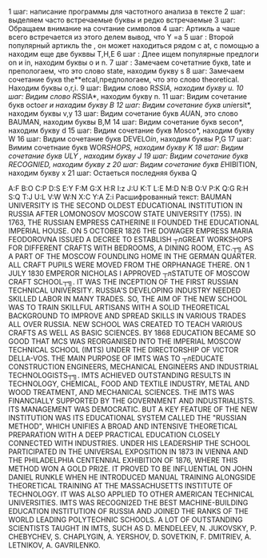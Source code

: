 1 шаг: написание программы для частотного анализа в тексте 
2 шаг: выделяем часто встречаемые буквы и редко встречаемые
3 шаг: Обращаем внимание на сочтание символов 
4 шаг: Артикль a чаше всего встречается из этого делем вывод, что Y =a
5 шаг : Второй популярный артикль the , он может находиться рядом с at, с помощью a находим еще две букввы T,H,E
6 шаг : Длее ищем популярные предлоги on и in, находим буквы o и n.
7 шаг : Замечаем сочетатние букв, tate и препологаем, что это слово state, находим букву s
8 шаг: Замечаем сочетание букв the**e*t*cal,предпологаем, что это слово theoretical. Находим буквы o,r,i.
9 шаг: Видим слово R*SSIA, находим букву u.
10 шаг: Видим слово R*SSIA*, находим букву n.
11 шаг: Видим сочетание букв octo*er и нахадим букву B
12 шаг: Видим сочетание букв uni*ersit*, находим буквы v,y
13 шаг: Видим сочетание букв *AU*AN, это слово BAUMAN, находим буквы B,M
14 шаг: Видим сочетание букв secon*, находим букву d
15 шаг: Видим сочетание букв Mosco*, находим букву W
16 шаг: Видим сочетание букв DEVELO*in*, находим буквы P,G
17 шаг: Вимим сочетнаие букв WOR*SHOPS, находим букву K
18 шаг: Видим сочетание букв *ULY , находим букву J
19 шаг: Видим сочетание букв RECOGNI*ED, находим букву z
20 шаг: Видим сочетание букв E*HIBITION, находим букву x
21 шаг: Остаеться последняя буква Q

A:F
B:O
C:P
D:S
E:Y
F:M
G:X
H:R
I:z
J:U
K:T
L:E
M:D
N:B
O:V
P:K
Q:G
R:H
S:Q
T:J
U:L
V:W
W:N
X:C
Y:A
Z:i
Расшифрованный текст:
BAUMAN UNIVERSITY IS THE SECOND OLDEST EDUCATIONAL INSTITUTION IN
RUSSIA AFTER LOMONOSOV MOSCOW STATE UNIVERSITY (1755). IN 1763, THE
RUSSIAN EMPRESS CATHERINE II FOUNDED THE EDUCATIONAL IMPERIAL HOUSE.
ON 5 OCTOBER 1826 THE DOWAGER EMPRESS MARIA FEODOROVNA ISSUED A
DECREE TO ESTABLISH ┬лGREAT WORKSHOPS FOR DIFFERENT CRAFTS WITH
BEDROOMS, A DINING ROOM, ETC.┬╗ AS A PART OF THE MOSCOW FOUNDLING HOME
IN THE GERMAN QUARTER. ALL CRAFT PUPILS WERE MOVED FROM THE ORPHANAGE
THERE. ON 1 JULY 1830 EMPEROR NICHOLAS I APPROVED ┬лSTATUTE OF MOSCOW
CRAFT SCHOOL┬╗. IT WAS THE INCEPTION OF THE FIRST RUSSIAN TECHNICAL
UNIVERSITY. RUSSIA\'S DEVELOPING INDUSTRY NEEDED SKILLED LABOR IN
MANY TRADES. SO, THE AIM OF THE NEW SCHOOL WAS TO TRAIN SKILLFUL
ARTISANS WITH A SOLID THEORETICAL BACKGROUND TO IMPROVE AND
SPREAD SKILLS IN VARIOUS TRADES ALL OVER RUSSIA. NEW SCHOOL WAS
CREATED TO TEACH VARIOUS CRAFTS AS WELL AS BASIC SCIENCES. BY 1868
EDUCATION BECAME SO GOOD THAT MCS WAS REORGANISED INTO THE IMPERIAL
MOSCOW TECHNICAL SCHOOL (IMTS) UNDER THE DIRECTORSHIP OF VICTOR
DELLA-VOS. THE MAIN PURPOSE OF IMTS WAS TO ┬лEDUCATE CONSTRUCTION
ENGINEERS, MECHANICAL ENGINEERS AND INDUSTRIAL TECHNOLOGISTS┬╗.
IMTS ACHIEVED OUTSTANDING RESULTS IN TECHNOLOGY, CHEMICAL, FOOD
AND TEXTILE INDUSTRY, METAL AND WOOD TREATMENT, AND MECHANICAL
SCIENCES. THE IMTS WAS FINANCIALLY SUPPORTED BY THE GOVERNMENT AND
INDUSTRIALISTS. ITS MANAGEMENT WAS DEMOCRATIC. BUT A KEY FEATURE OF
THE NEW INSTITUTION WAS ITS EDUCATIONAL SYSTEM CALLED THE "RUSSIAN
METHOD", WHICH UNIFIES A BROAD AND INTENSIVE THEORETICAL
PREPARATION WITH A DEEP PRACTICAL EDUCATION CLOSELY CONNECTED
WITH INDUSTRIES. UNDER HIS LEADERSHIP THE SCHOOL PARTICIPATED IN
THE UNIVERSAL EXPOSITION IN 1873 IN VIENNA AND THE PHILADELPHIA
CENTENNIAL EXHIBITION OF 1876, WHERE THIS METHOD WON A GOLD PRI2E. IT
PROVED TO BE INFLUENTIAL ON JOHN DANIEL RUNKLE WHEN HE INTRODUCED
MANUAL TRAINING ALONGSIDE THEORETICAL TRAINING AT THE
MASSACHUSETTS INSTITUTE OF TECHNOLOGY. IT WAS ALSO APPLIED TO OTHER
AMERICAN TECHNICAL UNIVERSITIES. IMTS WAS RECOGNI2ED THE BEST
MACHINE-BUILDING EDUCATION INSTITUTION OF RUSSIA AND JOINED THE
RANKS OF THE WORLD LEADING POLYTECHNIC SCHOOLS. A LOT OF
OUTSTANDING SCIENTISTS TAUGHT IN IMTS, SUCH AS D. MENDELEEV, N.
JUKOVSKY, P. CHEBYCHEV, S. CHAPLYGIN, A. YERSHOV, D. SOVETKIN, F. DMITRIEV,
A. LETNIKOV, A. GAVRILENKO.
